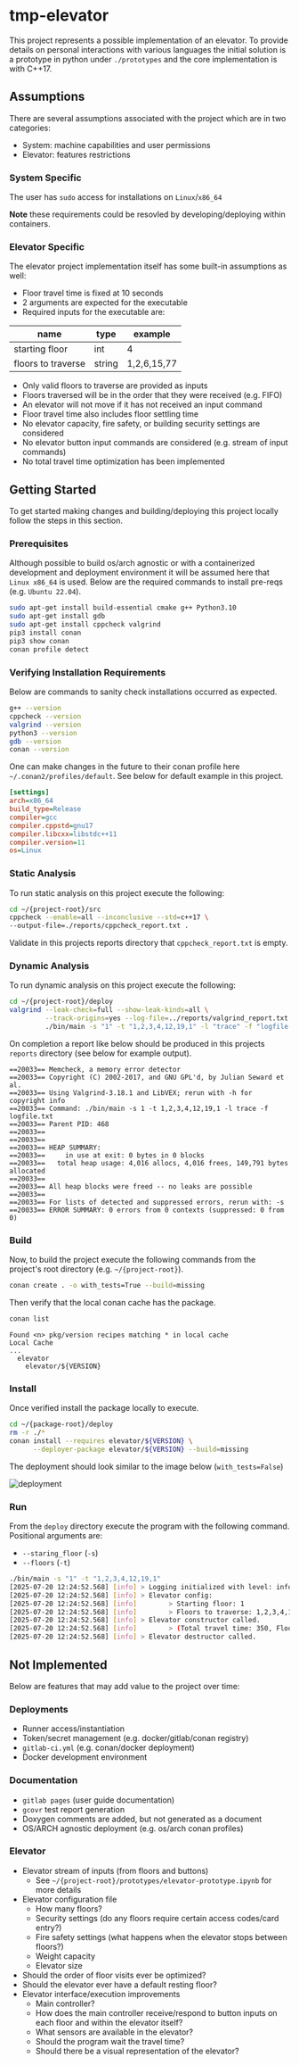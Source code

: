 # tmp-elevator
This project represents a possible implementation of an elevator. To provide 
details on personal interactions with various languages the initial solution 
is a prototype in python under `./prototypes` and the core implementation 
is with C++17.

## Assumptions
There are several assumptions associated with the project which are in two 
categories:

- System: machine capabilities and user permissions
- Elevator: features restrictions

### System Specific
The user has `sudo` access for installations on `Linux`/`x86_64` 

**Note** these requirements could be resovled by developing/deploying within 
containers.

### Elevator Specific
The elevator project implementation itself has some built-in assumptions as well:

- Floor travel time is fixed at 10 seconds
- 2 arguments are expected for the executable
- Required inputs for the executable are:

| name | type | example |
| --- | --- | --- |
| starting floor | int | 4 |
| floors to traverse | string | 1,2,6,15,77 |

- Only valid floors to traverse are provided as inputs
- Floors traversed will be in the order that they were received (e.g. FIFO)
- An elevator will not move if it has not received an input command
- Floor travel time also includes floor settling time
- No elevator capacity, fire safety, or building security settings are considered
- No elevator button input commands are considered (e.g. stream of input commands)
- No total travel time optimization has been implemented

## Getting Started
To get started making changes and building/deploying this project locally follow the steps in this section.

### Prerequisites
Although possible to build os/arch agnostic or with a containerized development
and deployment environment it will be assumed here that `Linux x86_64` is used.
Below are the required commands to install pre-reqs (e.g. `Ubuntu 22.04`).

```bash
sudo apt-get install build-essential cmake g++ Python3.10
sudo apt-get install gdb
sudo apt-get install cppcheck valgrind
pip3 install conan
pip3 show conan
conan profile detect
```

### Verifying Installation Requirements
Below are commands to sanity check installations occurred as expected.

```bash
g++ --version
cppcheck --version
valgrind --version
python3 --version
gdb --version
conan --version
```

One can make changes in the future to their conan profile here 
`~/.conan2/profiles/default`. See below for default example in this project.

```ini
[settings]
arch=x86_64
build_type=Release
compiler=gcc
compiler.cppstd=gnu17
compiler.libcxx=libstdc++11
compiler.version=11
os=Linux
```

### Static Analysis
To run static analysis on this project execute the following:

```bash
cd ~/{project-root}/src
cppcheck --enable=all --inconclusive --std=c++17 \
--output-file=./reports/cppcheck_report.txt .
```

Validate in this projects reports directory that `cppcheck_report.txt` is empty.

### Dynamic Analysis
To run dynamic analysis on this project execute the following:

```bash
cd ~/{project-root}/deploy
valgrind --leak-check=full --show-leak-kinds=all \
         --track-origins=yes --log-file=../reports/valgrind_report.txt \
         ./bin/main -s "1" -t "1,2,3,4,12,19,1" -l "trace" -f "logfile.txt"
```

On completion a report like below should be produced in this projects 
`reports` directory (see below for example output).

```log
==20033== Memcheck, a memory error detector
==20033== Copyright (C) 2002-2017, and GNU GPL'd, by Julian Seward et al.
==20033== Using Valgrind-3.18.1 and LibVEX; rerun with -h for copyright info
==20033== Command: ./bin/main -s 1 -t 1,2,3,4,12,19,1 -l trace -f logfile.txt
==20033== Parent PID: 468
==20033== 
==20033== 
==20033== HEAP SUMMARY:
==20033==     in use at exit: 0 bytes in 0 blocks
==20033==   total heap usage: 4,016 allocs, 4,016 frees, 149,791 bytes allocated
==20033== 
==20033== All heap blocks were freed -- no leaks are possible
==20033== 
==20033== For lists of detected and suppressed errors, rerun with: -s
==20033== ERROR SUMMARY: 0 errors from 0 contexts (suppressed: 0 from 0)
```

### Build
Now, to build the project execute the following commands from the project's 
root directory (e.g. `~/{project-root}`).

```bash
conan create . -o with_tests=True --build=missing
```

Then verify that the local conan cache has the package.

```bash
conan list
```

```log
Found <n> pkg/version recipes matching * in local cache
Local Cache
...
  elevator
    elevator/${VERSION}
```

### Install
Once verified install the package locally to execute.

```bash
cd ~/{package-root}/deploy 
rm -r ./*
conan install --requires elevator/${VERSION} \
      --deployer-package elevator/${VERSION} --build=missing
```

The deployment should look similar to the image below (`with_tests=False`)

![deployment](./files/images/deployment-example.jpg)

### Run
From the `deploy` directory execute the program with the following command. 
Positional arguments are:

  - `--staring_floor` (`-s`)
  - `--floors` (`-t`)

```bash
./bin/main -s "1" -t "1,2,3,4,12,19,1"
[2025-07-20 12:24:52.568] [info] > Logging initialized with level: info
[2025-07-20 12:24:52.568] [info] > Elevator config:
[2025-07-20 12:24:52.568] [info]        > Starting floor: 1
[2025-07-20 12:24:52.568] [info]        > Floors to traverse: 1,2,3,4,12,19,1
[2025-07-20 12:24:52.568] [info] > Elevator constructor called.
[2025-07-20 12:24:52.568] [info]        > (Total travel time: 350, Floors traversed: 1, 1, 2, 3, 4, 12, 19, 1)
[2025-07-20 12:24:52.568] [info] > Elevator destructor called.
```

## Not Implemented
Below are features that may add value to the project over time:

### Deployments
- Runner access/instantiation
- Token/secret management (e.g. docker/gitlab/conan registry)
- `gitlab-ci.yml` (e.g. conan/docker deployment)
- Docker development environment

### Documentation
- `gitlab pages` (user guide documentation)
- `gcovr` test report generation 
- Doxygen comments are added, but not generated as a document
- OS/ARCH agnostic deployment (e.g. os/arch conan profiles)

### Elevator 
- Elevator stream of inputs (from floors and buttons)
    - See `~/{project-root}/prototypes/elevator-prototype.ipynb` 
      for more details
- Elevator configuration file
    - How many floors?
    - Security settings (do any floors require certain access codes/card entry?)
    - Fire safety settings (what happens when the elevator stops between floors?)
    - Weight capacity
    - Elevator size
- Should the order of floor visits ever be optimized?
- Should the elevator ever have a default resting floor?
- Elevator interface/execution improvements 
    - Main controller?
    - How does the main controller receive/respond to button inputs on each 
      floor and within the elevator itself?
    - What sensors are available in the elevator?
    - Should the program wait the travel time?
    - Should there be a visual representation of the elevator?